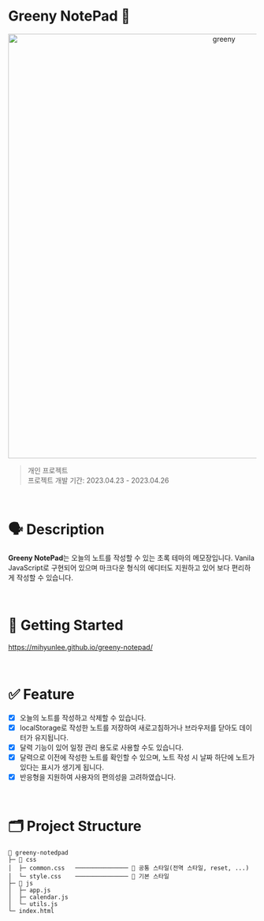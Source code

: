 # Greeny NotePad 🌿

<div align="center">
  <img width="860" src="https://github.com/mihyunLee/blogImage/assets/51310674/d416a485-3b64-4f79-a677-c9c219929502" alt="greeny" />
</div>

> 개인 프로젝트 <br />
> 프로젝트 개발 기간: 2023.04.23 - 2023.04.26

<br />

# 🗣️ Description

**Greeny NotePad**는 오늘의 노트를 작성할 수 있는 초록 테마의 메모장입니다.
Vanila JavaScript로 구현되어 있으며 마크다운 형식의 에디터도 지원하고 있어 보다 편리하게 작성할 수 있습니다.

<br />

# 🚀 Getting Started

https://mihyunlee.github.io/greeny-notepad/

<br />

# ✅ Feature

- [x] 오늘의 노트를 작성하고 삭제할 수 있습니다.
- [x] localStorage로 작성한 노트를 저장하여 새로고침하거나 브라우저를 닫아도 데이터가 유지됩니다.
- [x] 달력 기능이 있어 일정 관리 용도로 사용할 수도 있습니다.
- [x] 달력으로 이전에 작성한 노트를 확인할 수 있으며, 노트 작성 시 날짜 하단에 노트가 있다는 표시가 생기게 됩니다.
- [x] 반응형을 지원하여 사용자의 편의성을 고려하였습니다.

<br />

# 🗂️ Project Structure

```
🌿 greeny-notedpad
├─ 📂 css
│  ├─ common.css   ─────────────── 🎨 공통 스타일(전역 스타일, reset, ...)
│  └─ style.css    ─────────────── 🎨 기본 스타일
├─ 📂 js
│  ├─ app.js
│  ├─ calendar.js
│  └─ utils.js
└─ index.html
```
